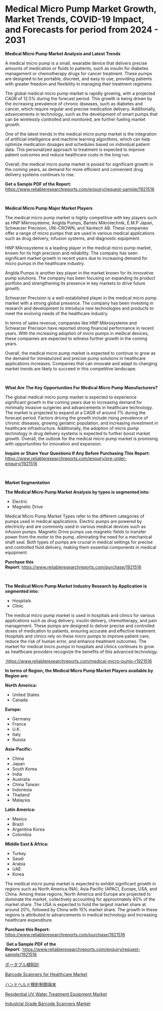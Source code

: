 <p><h1>Medical Micro Pump Market Growth, Market Trends, COVID-19 Impact, and Forecasts for period from 2024 - 2031</h1></p><p><strong>Medical Micro Pump Market Analysis and Latest Trends</strong></p>
<p><p>A medical micro pump is a small, wearable device that delivers precise amounts of medication or fluids to patients, such as insulin for diabetes management or chemotherapy drugs for cancer treatment. These pumps are designed to be portable, discreet, and easy to use, providing patients with greater freedom and flexibility in managing their treatment regimens.</p><p>The global medical micro pump market is rapidly growing, with a projected CAGR of 12.5% during the forecast period. This growth is being driven by the increasing prevalence of chronic diseases, such as diabetes and cancer, which require regular and precise medication delivery. Additionally, advancements in technology, such as the development of smart pumps that can be wirelessly controlled and monitored, are further fueling market growth.</p><p>One of the latest trends in the medical micro pump market is the integration of artificial intelligence and machine learning algorithms, which can help optimize medication dosages and schedules based on individual patient data. This personalized approach to treatment is expected to improve patient outcomes and reduce healthcare costs in the long run.</p><p>Overall, the medical micro pump market is poised for significant growth in the coming years, as demand for more efficient and convenient drug delivery systems continues to rise.</p></p>
<p><strong>Get a Sample PDF of the Report:&nbsp;</strong> <a href="https://www.reliableresearchreports.com/enquiry/request-sample/1921516">https://www.reliableresearchreports.com/enquiry/request-sample/1921516</a></p>
<p>&nbsp;</p>
<p><strong>Medical Micro Pump Major Market Players</strong></p>
<p><p>The medical micro pump market is highly competitive with key players such as HNP Mikrosysteme, Anglda Pumps, Bartels Mikrotechnik, E.M.P Japan, Schwarzer Precision, UNi-CROWN, and Xavitech AB. These companies offer a range of micro pumps that are used in various medical applications such as drug delivery, infusion systems, and diagnostic equipment.</p><p>HNP Mikrosysteme is a leading player in the medical micro pump market, known for its high precision and reliability. The company has seen significant market growth in recent years due to increasing demand for micro pumps in the healthcare industry.</p><p>Anglda Pumps is another key player in the market known for its innovative pump solutions. The company has been focusing on expanding its product portfolio and strengthening its presence in key markets to drive future growth.</p><p>Schwarzer Precision is a well-established player in the medical micro pump market with a strong global presence. The company has been investing in research and development to introduce new technologies and products to meet the evolving needs of the healthcare industry.</p><p>In terms of sales revenue, companies like HNP Mikrosysteme and Schwarzer Precision have reported strong financial performance in recent years. With the increasing adoption of micro pumps in medical devices, these companies are expected to witness further growth in the coming years.</p><p>Overall, the medical micro pump market is expected to continue to grow as the demand for miniaturized and precise pump solutions in healthcare applications increases. Companies that can innovate and adapt to changing market trends are likely to succeed in this competitive landscape.</p></p>
<p>&nbsp;</p>
<p><strong>What Are The Key Opportunities For Medical Micro Pump Manufacturers?</strong></p>
<p><p>The global medical micro pump market is expected to experience significant growth in the coming years due to increasing demand for minimally invasive surgeries and advancements in healthcare technology. The market is projected to expand at a CAGR of around 7% during the forecast period. Factors driving the growth include rising prevalence of chronic diseases, growing geriatric population, and increasing investment in healthcare infrastructure. Additionally, the adoption of micro pump technology in drug delivery systems is expected to further boost market growth. Overall, the outlook for the medical micro pump market is promising with opportunities for innovation and expansion.</p></p>
<p><strong>Inquire or Share Your Questions If Any Before Purchasing This Report:</strong> <a href="https://www.reliableresearchreports.com/enquiry/pre-order-enquiry/1921516">https://www.reliableresearchreports.com/enquiry/pre-order-enquiry/1921516</a></p>
<p>&nbsp;</p>
<p><strong>Market Segmentation</strong></p>
<p><strong>The Medical Micro Pump Market Analysis by types is segmented into:</strong></p>
<p><ul><li>Electric</li><li>Magnetic Drive</li></ul></p>
<p><p>Medical Micro Pump Market Types refer to the different categories of pumps used in medical applications. Electric pumps are powered by electricity and are commonly used in various medical devices such as infusion pumps. Magnetic Drive pumps use magnetic fields to transfer power from the motor to the pump, eliminating the need for a mechanical shaft seal. Both types of pumps are crucial in medical settings for precise and controlled fluid delivery, making them essential components in medical equipment.</p></p>
<p><strong>Purchase this Report:&nbsp;</strong><a href="https://www.reliableresearchreports.com/purchase/1921516">https://www.reliableresearchreports.com/purchase/1921516</a></p>
<p>&nbsp;</p>
<p><strong>The Medical Micro Pump Market Industry Research by Application is segmented into:</strong></p>
<p><ul><li>Hospitals</li><li>Clinic</li></ul></p>
<p><p>The medical micro pump market is used in hospitals and clinics for various applications such as drug delivery, insulin delivery, chemotherapy, and pain management. These pumps are designed to deliver precise and controlled doses of medication to patients, ensuring accurate and effective treatment. Hospitals and clinics rely on these micro pumps to improve patient care, reduce the risk of human error, and enhance treatment outcomes. The market for medical micro pumps in hospitals and clinics continues to grow as healthcare providers recognize the benefits of this advanced technology.</p></p>
<p><a href="https://www.reliableresearchreports.com/medical-micro-pump-r1921516">&nbsp;https://www.reliableresearchreports.com/medical-micro-pump-r1921516</a></p>
<p><strong>In terms of Region, the Medical Micro Pump Market Players available by Region are:</strong></p>
<p>
    <p> <strong> North America: </strong>
        <ul>
            <li>United States</li>
            <li>Canada</li>
        </ul>
        </p> 
    <p> <strong> Europe: </strong>
        <ul>
            <li>Germany</li>
            <li>France</li>
            <li>U.K.</li>
            <li>Italy</li>
            <li>Russia</li>
        </ul>
        </p> 
    <p> <strong> Asia-Pacific: </strong>
        <ul>
            <li>China</li>
            <li>Japan</li>
            <li>South Korea</li>
            <li>India</li>
            <li>Australia</li>
            <li>China Taiwan</li>
            <li>Indonesia</li>
            <li>Thailand</li>
            <li>Malaysia</li>
        </ul>
        </p> 
    <p> <strong> Latin America: </strong>
        <ul>
            <li>Mexico</li>
            <li>Brazil</li>
            <li>Argentina Korea</li>
            <li>Colombia</li>
        </ul>
        </p> 
    <p> <strong> Middle East & Africa: </strong>
        <ul>
            <li>Turkey</li>
            <li>Saudi</li>
            <li>Arabia</li>
            <li>UAE</li>
            <li>Korea</li>
        </ul>
    </p>
    </p>
<p><p>The medical micro pump market is expected to exhibit significant growth in regions such as North America (NA), Asia Pacific (APAC), Europe, USA, and China. Among these regions, North America and Europe are projected to dominate the market, collectively accounting for approximately 40% of the market share. The USA is expected to hold the largest market share at around 20%, followed by China with 15% market share. The growth in these regions is attributed to advancements in medical technology and increasing healthcare expenditure.</p></p>
<p><strong>Purchase this Report: </strong><a href="https://www.reliableresearchreports.com/purchase/1921516">https://www.reliableresearchreports.com/purchase/1921516</a></p>
<p>&nbsp;<strong>Get a Sample PDF of the Report:&nbsp;&nbsp;</strong><a href="https://www.reliableresearchreports.com/enquiry/request-sample/1921516">https://www.reliableresearchreports.com/enquiry/request-sample/1921516</a></p>
<p><strong></strong></p>
<p><p><a href="https://github.com/JanickJohns/Market-Research-Report-List-1/blob/main/7717371170273.md">ポータブル傾斜計</a></p><p><a href="https://github.com/dmmanir420/Market-Research-Report-List-1/blob/main/barcode-scanners-for-healthcare-market.md">Barcode Scanners for Healthcare Market</a></p><p><a href="https://github.com/DwightHuels1/Market-Research-Report-List-1/blob/main/7019519170272.md">ハンドヘルド検針制御端末</a></p><p><a href="https://issuu.com/reportprime-2/docs/residential-uv-water-treatment-equipment-market-si">Residential UV Water Treatment Equipment Market</a></p><p><a href="https://github.com/susanjprice2023/Market-Research-Report-List-2/blob/main/industrial-grade-barcode-scanners-market.md">Industrial Grade Barcode Scanners Market</a></p></p>